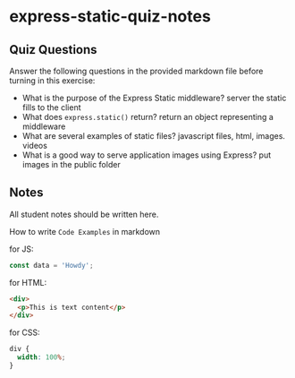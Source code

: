 # express-static-quiz-notes

## Quiz Questions

Answer the following questions in the provided markdown file before turning in this exercise:

- What is the purpose of the Express Static middleware?
  server the static fills to the client
- What does `express.static()` return?
  return an object representing a middleware
- What are several examples of static files?
  javascript files, html, images. videos
- What is a good way to serve application images using Express?
  put images in the public folder

## Notes

All student notes should be written here.

How to write `Code Examples` in markdown

for JS:

```javascript
const data = 'Howdy';
```

for HTML:

```html
<div>
  <p>This is text content</p>
</div>
```

for CSS:

```css
div {
  width: 100%;
}
```
